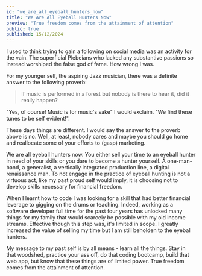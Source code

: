 ```yaml
---
id: "we_are_all_eyeball_hunters_now"
title: "We Are All Eyeball Hunters Now"
preview: "True freedom comes from the attainment of attention"
public: true
published: 15/12/2024
---
```


I used to think trying to gain a following on social media was an activity for the vain. The superficial Plebeians who lacked any substantive passions so instead worshiped the false god of fame. How wrong I was.

For my younger self, the aspiring Jazz musician, there was a definite answer to the following proverb:

>If music is performed in a forest but nobody is there to hear it, did it really happen?

"Yes, of course! Music is for music's sake" I would exclaim. "We find these tunes to be self evident!".

These days things are different. I would say the answer to the proverb above is no. Well, at least, nobody cares and maybe you should go home and reallocate some of your efforts to (gasp) marketing.

We are all eyeball hunters now. You either sell your time to an eyeball hunter in need of your skills or you dare to become a hunter yourself. A one-man-band, a generalist, a vertically integrated production line, a digital renaissance man. To not engage in the practice of eyeball hunting is not a virtuous act, like my past proud self would imply, it is choosing not to develop skills necessary for financial freedom.

When I learnt how to code I was looking for a skill that had better financial leverage to gigging on the drums or teaching. Indeed, working as a software developer full time for the past four years has unlocked many things for my family that would scarcely be possible with my old income streams. Effective though this step was, it's limited in scope. I greatly increased the value of selling my time but I am still beholden to the eyeball hunters.

My message to my past self is by all means - learn all the things. Stay in that woodshed, practice your ass off, do that coding bootcamp, build that web app, but know that these things are of limited power. True freedom comes from the attainment of attention.
